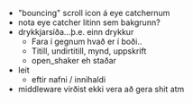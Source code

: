 * "bouncing" scroll icon á eye catchernum 
* nota eye catcher litinn sem bakgrunn?
* drykkjarsíða...þ.e. einn drykkur
    * Fara í gegnum hvað er í boði..
    * Titill, undirtitill, mynd, uppskrift
    * open_shaker eh staðar 
* leit
    * eftir nafni / innihaldi
* middleware virðist ekki vera að gera shit atm